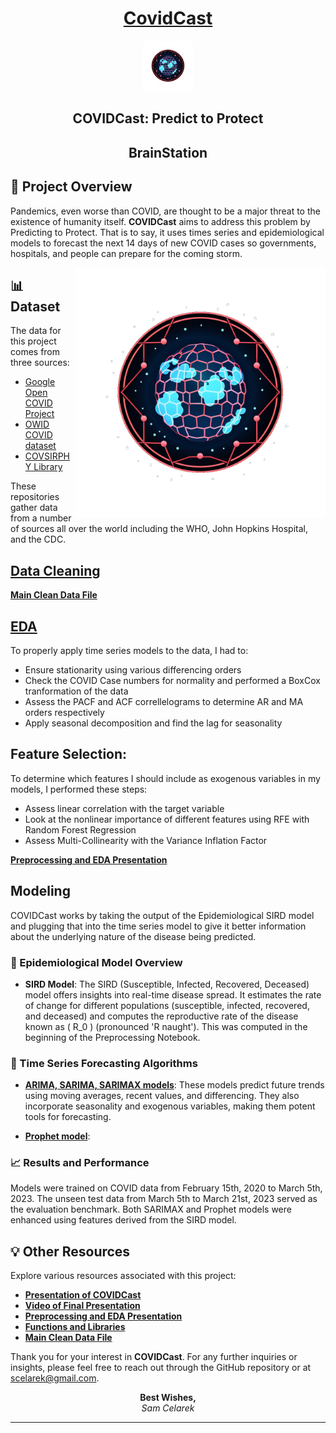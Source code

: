 <div align="center">

# [CovidCast](https://github.com/scelarek/Covid-Prediction-Capstone/blob/main/Presentations/COVID%20Cast%20Final%20Presentation.pdf) 

<img src="https://github.com/scelarek/BrainStation_Capstone/blob/main/Presentations/Logo%20CovidCast.png?raw=true"  title="CovidCast" alt="CovidCast" width="80" height="80"> 

## **COVIDCast: Predict to Protect**  
## **BrainStation**
</div>


## 🎯 Project Overview

Pandemics, even worse than COVID, are thought to be a major threat to the existence of humanity itself. **COVIDCast** aims to address this problem by Predicting to Protect. That is to say, it uses times series and epidemiological models to forecast the next 14 days of new COVID cases so governments, hospitals, and people can prepare for the coming storm. 

<img align="right" src="https://github.com/scelarek/BrainStation_Capstone/blob/main/Presentations/Logo%20CovidCast.png?raw=true"  title="CovidCast" alt="CovidCast" width="400" height="400"> 

## 📊 Dataset

The data for this project comes from three sources: 

- [Google Open COVID Project](https://github.com/GoogleCloudPlatform/covid-19-open-data)
- [OWID COVID dataset](https://github.com/owid/covid-19-data)
- [COVSIRPHY Library](https://github.com/lisphilar/covid19-sir/blob/main/README.md)

These repositories gather data from a number of sources all over the world including the WHO, John Hopkins Hospital, and the CDC.

## [Data Cleaning](https://github.com/scelarek/Covid-Prediction-Capstone/blob/main/Capstone/1.%20COVIDCast%20Preprocessing.ipynb)


**[Main Clean Data File](https://github.com/scelarek/Covid-Prediction-Capstone/blob/main/Data/master_df.parquet)**


## [EDA](https://github.com/scelarek/Covid-Prediction-Capstone/blob/main/Capstone/2.%20COVIDCast%20EDA.ipynb)
To properly apply time series models to the data, I had to: 
- Ensure stationarity using various differencing orders
- Check the COVID Case numbers for normality and performed a BoxCox tranformation of the data
- Assess the PACF and ACF correllelograms to determine AR and MA orders respectively
- Apply seasonal decomposition and find the lag for seasonality


## Feature Selection:
To determine which features I should include as exogenous variables in my models, I performed these steps:
- Assess linear correlation with the target variable
- Look at the nonlinear importance of different features using RFE with Random Forest Regression
- Assess Multi-Collinearity with the Variance Inflation Factor


**[Preprocessing and EDA Presentation](https://github.com/scelarek/Covid-Prediction-Capstone/blob/main/Presentations/COVID%20Preprocessing%20and%20EDA.pdf)**


## Modeling

COVIDCast works by taking the output of the Epidemiological SIRD model and plugging that into the time series model to give it better information about the underlying nature of the disease being predicted. 

### 🦠 Epidemiological Model Overview

- **SIRD Model**: The SIRD (Susceptible, Infected, Recovered, Deceased) model offers insights into real-time disease spread. It estimates the rate of change for different populations (susceptible, infected, recovered, and deceased) and computes the reproductive rate of the disease known as \( R_0 \) (pronounced 'R naught'). This was computed in the beginning of the Preprocessing Notebook.

### 🧪 Time Series Forecasting Algorithms

- [**ARIMA, SARIMA, SARIMAX models**](https://github.com/scelarek/Covid-Prediction-Capstone/blob/main/Capstone/3.%20COVIDCast%20SARIMAX%20Model.ipynb): These models predict future trends using moving averages, recent values, and differencing. They also incorporate seasonality and exogenous variables, making them potent tools for forecasting.

- [**Prophet model**](https://github.com/scelarek/Covid-Prediction-Capstone/blob/main/Capstone/4.%20COVIDCast%20Prophet%20Model.ipynb): 
  

### 📈 Results and Performance

Models were trained on COVID data from February 15th, 2020 to March 5th, 2023. The unseen test data from March 5th to March 21st, 2023 served as the evaluation benchmark. Both SARIMAX and Prophet models were enhanced using features derived from the SIRD model.

## 💡 Other Resources

Explore various resources associated with this project:

- **[Presentation of COVIDCast](https://github.com/scelarek/Covid-Prediction-Capstone/blob/main/Presentations/COVID%20Cast%20Final%20Presentation.pdf)**
- **[Video of Final Presentation](https://github.com/scelarek/Covid-Prediction-Capstone/blob/main/Presentations/COVIDcast_%20Predicting%20COVID%20Cases%20No%20Glasses%20Ad%20Lib%20(online-video-cutter.com).mp4)**
- **[Preprocessing and EDA Presentation](https://github.com/scelarek/Covid-Prediction-Capstone/blob/main/Presentations/COVID%20Preprocessing%20and%20EDA.pdf)**
- **[Functions and Libraries](https://github.com/scelarek/Covid-Prediction-Capstone/blob/main/Capstone/capstone_functions.py)**
- **[Main Clean Data File](https://github.com/scelarek/Covid-Prediction-Capstone/blob/main/Data/master_df.parquet)**

Thank you for your interest in **COVIDCast**. For any further inquiries or insights, please feel free to reach out through the GitHub repository or at scelarek@gmail.com.

<div align="center">

**Best Wishes,**  
*Sam Celarek*

</div>

---
